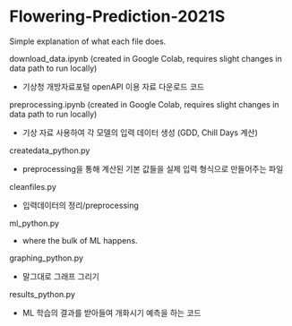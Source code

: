 # Flowering-Prediction-2021S

Simple explanation of what each file does.

download_data.ipynb (created in Google Colab, requires slight changes in data path to run locally)
- 기상청 개방자료포털 openAPI 이용 자료 다운로드 코드

preprocessing.ipynb (created in Google Colab, requires slight changes in data path to run locally)
- 기상 자료 사용하여 각 모델의 입력 데이터 생성 (GDD, Chill Days 계산)

createdata_python.py
- preprocessing을 통해 계산된 기본 값들을 실제 입력 형식으로 만들어주는 파일

cleanfiles.py
- 입력데이터의 정리/preprocessing

ml_python.py
- where the bulk of ML happens.

graphing_python.py
- 말그대로 그래프 그리기

results_python.py
- ML 학습의 결과를 받아들여 개화시기 예측을 하는 코드
